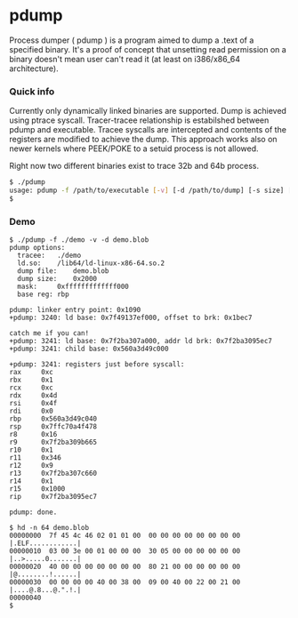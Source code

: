 # pdump

Process dumper ( pdump ) is a program aimed to dump a .text of a specified binary. It's a proof of concept that unsetting read permission on a binary doesn't mean user can't read it (at least on i386/x86_64 architecture).

### Quick info

Currently only dynamically linked binaries are supported. Dump is achieved using ptrace syscall. Tracer-tracee relationship is estabilshed between pdump and executable. Tracee syscalls are intercepted and contents of the registers are modified to achieve the dump.
This approach works also on newer kernels where PEEK/POKE to a setuid process is not allowed.

Right now two different binaries exist to trace 32b and 64b process.

```sh
$ ./pdump
usage: pdump -f /path/to/executable [-v] [-d /path/to/dump] [-s size] [-l /path/to/ld.so] [-r register] [-m mask]
$
```

### Demo

```
$ ./pdump -f ./demo -v -d demo.blob
pdump options:
  tracee:	./demo
  ld.so:	/lib64/ld-linux-x86-64.so.2
  dump file:	demo.blob
  dump size:	0x2000
  mask:		0xfffffffffffff000
  base reg:	rbp

pdump: linker entry point: 0x1090
+pdump: 3240: ld base: 0x7f49137ef000, offset to brk: 0x1bec7

catch me if you can!
+pdump: 3241: ld base: 0x7f2ba307a000, addr ld brk: 0x7f2ba3095ec7
+pdump: 3241: child base: 0x560a3d49c000

+pdump: 3241: registers just before syscall:
rax		0xc
rbx		0x1
rcx		0xc
rdx		0x4d
rsi		0x4f
rdi		0x0
rbp		0x560a3d49c040
rsp		0x7ffc70a4f478
r8		0x16
r9		0x7f2ba309b665
r10		0x1
r11		0x346
r12		0x9
r13		0x7f2ba307c660
r14		0x1
r15		0x1000
rip		0x7f2ba3095ec7

pdump: done.

$ hd -n 64 demo.blob
00000000  7f 45 4c 46 02 01 01 00  00 00 00 00 00 00 00 00  |.ELF............|
00000010  03 00 3e 00 01 00 00 00  30 05 00 00 00 00 00 00  |..>.....0.......|
00000020  40 00 00 00 00 00 00 00  80 21 00 00 00 00 00 00  |@........!......|
00000030  00 00 00 00 40 00 38 00  09 00 40 00 22 00 21 00  |....@.8...@.".!.|
00000040 
$

```

